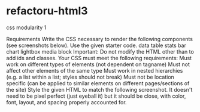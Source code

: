 refactoru-html3
===============

css modularity 1

Requirements
Write the CSS necessary to render the following components (see screenshots below). Use the given starter code.
data table
stats
bar chart
lightbox
media block
Important: Do not modify the HTML other than to add ids and classes.
Your CSS must meet the following requirements:
Must work on different types of elements (not dependent on tagname)
Must not affect other elements of the same type
Must work in nested hierarchies (e.g. a list within a list; styles should not break)
Must not be location specific (can be applied to similar elements on different pages/sections of the site)
Style the given HTML to match the following screenshot. It doesn't need to be pixel perfect (just eyeball it) but it should be close, with color, font, layout, and spacing properly accounted for.
